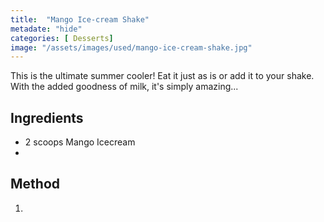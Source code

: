 ```yaml
---
title:  "Mango Ice-cream Shake"
metadate: "hide"
categories: [ Desserts]
image: "/assets/images/used/mango-ice-cream-shake.jpg"
---
```


This is the ultimate summer cooler! Eat it just as is or add it to your shake. With the added goodness of milk, it's simply amazing...


## Ingredients

- 2 scoops Mango Icecream
- 
## Method

1. 

